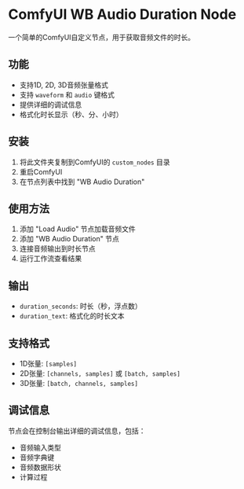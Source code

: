 # ComfyUI WB Audio Duration Node

一个简单的ComfyUI自定义节点，用于获取音频文件的时长。

## 功能

- 支持1D, 2D, 3D音频张量格式
- 支持 `waveform` 和 `audio` 键格式
- 提供详细的调试信息
- 格式化时长显示（秒、分、小时）

## 安装

1. 将此文件夹复制到ComfyUI的 `custom_nodes` 目录
2. 重启ComfyUI
3. 在节点列表中找到 "WB Audio Duration"

## 使用方法

1. 添加 "Load Audio" 节点加载音频文件
2. 添加 "WB Audio Duration" 节点
3. 连接音频输出到时长节点
4. 运行工作流查看结果

## 输出

- `duration_seconds`: 时长（秒，浮点数）
- `duration_text`: 格式化的时长文本

## 支持格式

- 1D张量: `[samples]`
- 2D张量: `[channels, samples]` 或 `[batch, samples]`
- 3D张量: `[batch, channels, samples]`

## 调试信息

节点会在控制台输出详细的调试信息，包括：
- 音频输入类型
- 音频字典键
- 音频数据形状
- 计算过程 